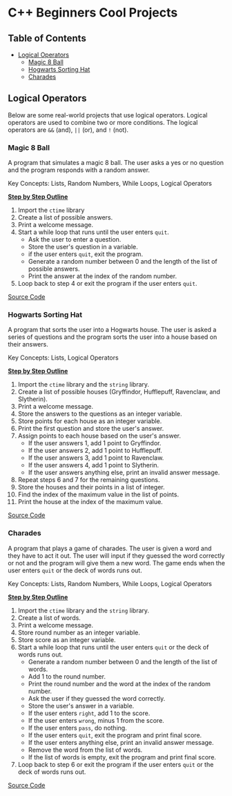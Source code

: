 # C++ Beginners Cool Projects

## Table of Contents
- [Logical Operators](#logical-operators)
  - [Magic 8 Ball](#magic-8-ball)
  - [Hogwarts Sorting Hat](#hogwarts-sorting-hat)
  - [Charades](#charades)

## Logical Operators
Below are some real-world projects that use logical operators. Logical operators are used to combine two or more conditions. The logical operators are `&&` (and), `||` (or), and `!` (not).

### Magic 8 Ball
A program that simulates a magic 8 ball. The user asks a yes or no question and the program responds with a random answer.

Key Concepts: Lists, Random Numbers, While Loops, Logical Operators

<u><b>Step by Step Outline</b></u>
1. Import the `ctime` library
2. Create a list of possible answers.
3. Print a welcome message.
4. Start a while loop that runs until the user enters `quit`.
    - Ask the user to enter a question.
    - Store the user's question in a variable.
    - if the user enters `quit`, exit the program.
    - Generate a random number between 0 and the length of the list of possible answers.
    - Print the answer at the index of the random number.
5. Loop back to step 4 or exit the program if the user enters `quit`.

[Source Code](magic8_ball.cpp)

### Hogwarts Sorting Hat
A program that sorts the user into a Hogwarts house. The user is asked a series of questions and the program sorts the user into a house based on their answers.

Key Concepts: Lists, Logical Operators

<u><b>Step by Step Outline</b></u>
1. Import the `ctime` library and the `string` library.
2. Create a list of possible houses (Gryffindor, Hufflepuff, Ravenclaw, and Slytherin).
3. Print a welcome message.
4. Store the answers to the questions as an integer variable.
5. Store points for each house as an integer variable.
6. Print the first question and store the user's answer.
7. Assign points to each house based on the user's answer.
    - If the user answers 1, add 1 point to Gryffindor. 
    - If the user answers 2, add 1 point to Hufflepuff. 
    - If the user answers 3, add 1 point to Ravenclaw. 
    - If the user answers 4, add 1 point to Slytherin. 
    - If the user answers anything else, print an invalid answer message.
8. Repeat steps 6 and 7 for the remaining questions.
9. Store the houses and their points in a list of integer.
10. Find the index of the maximum value in the list of points.
11. Print the house at the index of the maximum value.

[Source Code](hogwarts_sorting_hat.cpp)

### Charades
A program that plays a game of charades. The user is given a word and they have to act it out. The user will input if they guessed the word correctly or not and the program will give them a new word. The game ends when the user enters `quit` or the deck of words runs out.

Key Concepts: Lists, Random Numbers, While Loops, Logical Operators

<u><b>Step by Step Outline</b></u>
1. Import the `ctime` library and the `string` library.
2. Create a list of words.
3. Print a welcome message.
4. Store round number as an integer variable.
5. Store score as an integer variable.
6. Start a while loop that runs until the user enters `quit` or the deck of words runs out.
    - Generate a random number between 0 and the length of the list of words.
    - Add 1 to the round number.
    - Print the round number and the word at the index of the random number.
    - Ask the user if they guessed the word correctly.
    - Store the user's answer in a variable.
    - If the user enters `right`, add 1 to the score.
    - If the user enters `wrong`, minus 1 from the score.
    - If the user enters `pass`, do nothing.
    - If the user enters `quit`, exit the program and print final score.
    - If the user enters anything else, print an invalid answer message.
    - Remove the word from the list of words.
    - If the list of words is empty, exit the program and print final score.
7. Loop back to step 6 or exit the program if the user enters `quit` or the deck of words runs out.

[Source Code](charades.cpp)